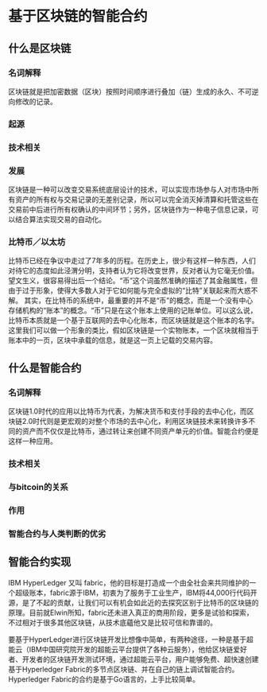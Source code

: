 # 基于区块链的智能合约

## 什么是区块链
### 名词解释
区块链就是把加密数据（区块）按照时间顺序进行叠加（链）生成的永久、不可逆向修改的记录。
### 起源
### 技术相关
### 发展
区块链是一种可以改变交易系统底层设计的技术，可以实现市场参与人对市场中所有资产的所有权与交易记录的无差别记录，所以可以完全消灭掉清算和托管这些在交易前中后进行所有权确认的中间环节；另外，区块链作为一种电子信息记录，可以结合算法实现交易的自动化。
### 比特币／以太坊
比特币已经在争议中走过了7年多的历程。在历史上，很少有这样一种东西，人们对待它的态度如此泾渭分明，支持者认为它将改变世界，反对者认为它毫无价值。望文生义，很容易得出后一个结论。“币”这个词虽然准确的描述了其金融属性，但由于过于形象，使得大多数人对于它如何能与完全虚拟的“比特”关联起来而大惑不解。 
其实，在比特币的系统中，最重要的并不是“币”的概念，而是一个没有中心存储机构的“账本”的概念。“币”只是在这个账本上使用的记账单位。可以这么说，比特币本质就是一个基于互联网的去中心化账本，而区块链就是这个账本的名字。这里我们可以做一个形象的类比，假如区块链是一个实物账本，一个区块就相当于账本中的一页，区块中承载的信息，就是这一页上记载的交易内容。

## 什么是智能合约
### 名词解释
区块链1.0时代的应用以比特币为代表，为解决货币和支付手段的去中心化，而区块链2.0时代则是更宏观的对整个市场的去中心化，利用区块链技术来转换许多不同的资产而不仅仅是比特币，通过转让来创建不同资产单元的价值。智能合约便是这样一种应用。
    
### 技术相关
### 与bitcoin的关系
### 作用
### 智能合约与人类判断的优劣

## 智能合约实现

IBM HyperLedger 又叫 fabric，他的目标是打造成一个由全社会来共同维护的一个超级账本，fabric源于IBM，初衷为了服务于工业生产，IBM将44,000行代码开源，是了不起的贡献，让我们可以有机会如此近的去探究区别于比特币的区块链的原理。目前就Elwin所知，fabric还未进入真正的商用阶段，更多是试验和探索，不过相对于很多其他区块链，从技术底蘊他又是比较可信和靠谱的。

要基于HyperLedger进行区块链开发比想像中简单，有两种途径，一种是基于超能云（IBM中国研究院开发的超能云平台提供了各种云服务），他给区块链爱好者、开发者的区块链开发测试环境，通过超能云平台，用户能够免费、超快速创建基于Hyperledger Fabric的多节点区块链、并在自己的链上调试智能合约。Hyperledger Fabric的合约是基于Go语言的，上手比较简单。
